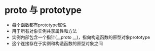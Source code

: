# __proto__ 与 prototype
* 每个函数都有prototype属性
* 用于所有对象实例共享属性和方法
* 实例内部包含一个指针(__proto __)，指向构造函数的原型对象prototype
* 这个连接存在于实例和构造函数的原型对象之间
